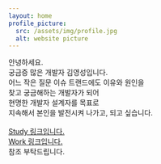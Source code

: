 ```yaml
---
layout: home
profile_picture:
  src: /assets/img/profile.jpg
  alt: website picture
---
```


<p>
안녕하세요. <br>
궁금증 많은 개발자 김영성입니다. <br>
어느 작은 질문 이슈 트랜드에도 이유와 원인을 <br>
찾고 궁금해하는 개발자가 되어 <br>
현명한 개발자 설계자를 목표로 <br>
지속해서 본인을 발전시켜 나가고, 되고 싶습니다. <br>
  
<br>
<a class="page-link" href="http://dudtjd7820.github.io/blog">Study 링크입니다.</a>
<br>
<a class="page-link" href="http://dudtjd7820.github.io/work"> Work 링크입니다.</a>
<br>
참조 부탁드립니다.
  
<br><br>

<br><br>


</p>

<p>

</p>
